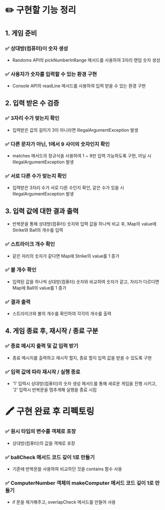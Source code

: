 # ✏️ 구현할 기능 정리
## 1. 게임 준비
### ✅ 상대방(컴퓨터)이 숫자 생성 
- Randoms API의 pickNumberInRange 메서드를 사용하여 3자리 랜덤 숫자 생성 
### ✅ 사용자가 숫자를 입력할 수 있는 환경 구현
- Console API의 readLine 메서드를 사용하여 입력 받을 수 있는 환경 구현
## 2. 입력 받은 수 검증 
### ✅ 3자리 수가 맞는지 확인
- 입력받은 값의 길이가 3이 아니라면 IllegalArgumentException 발생
### ✅ 다른 문자가 아닌, 1에서 9 사이의 숫자인지 확인
- matches 메서드의 정규식을 사용하여 1 ~ 9만 입력 가능하도록 구현, 아닐 시 IllegalArgumentException 발생
### ✅ 서로 다른 수가 맞는지 확인
- 입력받은 3자리 수가 서로 다른 수인지 확인, 같은 수가 있을 시 IllegalArgumentException 발생 
## 3. 입력 값에 대한 결과 출력
- 반복문을 통해 상대방(컴퓨터) 숫자와 입력 값을 하나씩 비교 후, Map의 value에 Strike와 Ball의 개수를 입력
### ✅ 스트라이크 개수 확인
- 같은 자리의 숫자가 같다면 Map에 Strike의 value를 1 증가
### ✅ 볼 개수 확인
- 입력된 값을 하나씩 상대방(컴퓨터) 숫자와 비교하여 숫자가 같고, 자리가 다르다면 Map에 Ball의 value를 1 증가 
### ✅ 결과 출력
- 스트라이크와 볼의 개수를 확인하여 각각의 개수를 출력
## 4. 게임 종료 후, 재시작 / 종료 구분
### ✅ 종료 메시지 출력 및 값 입력 받기
- 종료 메시지를 출력하고 재시작 할지, 종료 할지 입력 값을 받을 수 있도록 구현
### ✅ 입력 값에 따라 재시작 / 실행 종료 
- '1' 입력시 상대방(컴퓨터)의 숫자 생성 메서드를 통해 새로운 게임을 진행 시키고, '2' 입력시 반복문을 멈추게해 실행을 종료 시킴 
# 🖍️ 구현 완료 후 리펙토링
### ✅ 원시 타입의 변수를 객체로 포장 
- 상대방(컴퓨터)의 값을 객체로 포장
### ✅ ballCheck 메서드 코드 깊이 1로 만들기
- 기존에 반복문을 사용하여 비교하던 것을 contains 함수 사용
### ✅ ComputerNumber 객체의 makeComputer 메서드 코드 깊이 1로 만들기
- if 문을 제거해주고, overlapCheck 메서드를 만들어 사용 